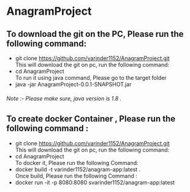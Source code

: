 # AnagramProject
## To download the git on the PC, Please run the following command: 
- git clone https://github.com/varinder1152/AnagramProject.git <br />
This will download the git on pc, run the following command: <br />
- cd AnagramProject <br />
To run it using java command, Please go to the target folder  <br />
- java -jar AnagramProject-0.0.1-SNAPSHOT.jar  <br />


###### Note :- Please make sure, java version is 1.8 .


## To create docker Container , Please run the following command :
- git clone https://github.com/varinder1152/AnagramProject.git <br />
This will download the git on pc, run the following command: <br />
- cd AnagramProject <br />
To docker it, Please run the following Command: </br>
- docker build -t varinder1152/anagram-app:latest . </br>
Once build, Please run the following Command :</br>
- docker run -it -p 8080:8080 svarinder1152/anagram-app:latest


